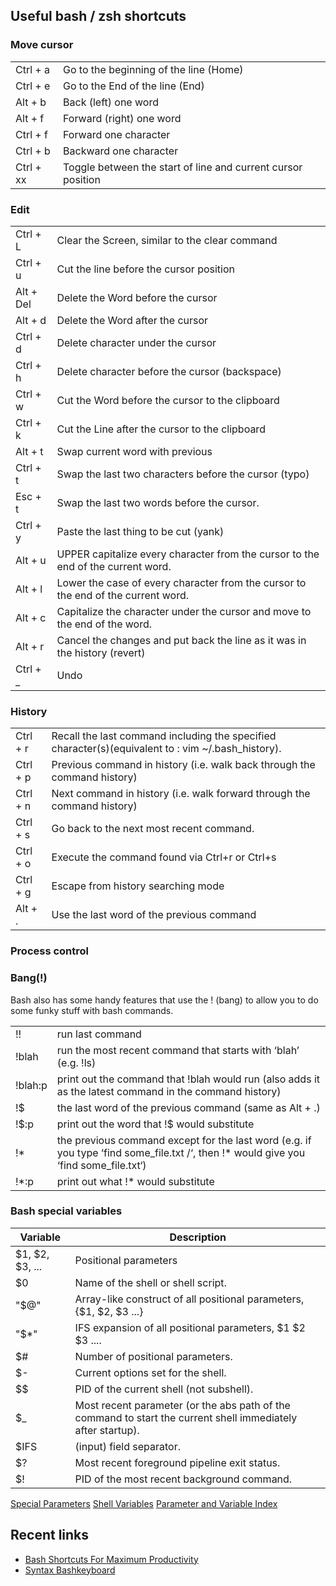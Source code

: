 ## Useful bash / zsh shortcuts

### Move cursor
<table>
<tr>
<td>Ctrl + a</td>
<td>Go to the beginning of the line (Home)</td>
</tr>
<tr>
<td>Ctrl + e</td>
<td>Go to the End of the line (End)</td>
</tr>
<tr>
<td>Alt + b</td>
<td>Back (left) one word</td>
</tr>
<tr>
<td>Alt + f</td>
<td>Forward (right) one word</td>
</tr>
<tr>
<td>Ctrl + f</td>
<td>Forward one character</td>
</tr>
<tr>
<td>Ctrl + b</td>
<td>Backward one character</td>
</tr>
<tr>
<td>Ctrl + xx</td>
<td>Toggle between the start of line and current cursor position</td>
</tr>
</table>

### Edit
<table>
<tr>
<td>Ctrl + L</td>
<td>Clear the Screen, similar to the clear command</td>
</tr>
<tr>
<td>Ctrl + u</td>
<td>Cut the line before the cursor position</td>
</tr>
<tr>
<td>Alt + Del</td>
<td>Delete the Word before the cursor</td>
</tr>
<tr>
<td>Alt + d</td>
<td>Delete the Word after the cursor</td>
</tr>
<tr>
<td>Ctrl + d</td>
<td>Delete character under the cursor</td>
</tr>
<tr>
<td>Ctrl + h</td>
<td>Delete character before the cursor (backspace)</td>
</tr>
<tr>
<td>Ctrl + w</td>
<td>Cut the Word before the cursor to the clipboard</td>
</tr>
<tr>
<td>Ctrl + k</td>
<td>Cut the Line after the cursor to the clipboard</td>
</tr>
<tr>
<td>Alt + t</td>
<td>Swap current word with previous</td>
</tr>
<tr>
<td>Ctrl + t</td>
<td>Swap the last two characters before the cursor (typo)</td>
</tr>
<tr>
<td>Esc + t</td>
<td>Swap the last two words before the cursor.</td>
</tr>
<tr>
<td>Ctrl + y</td>
<td>Paste the last thing to be cut (yank)</td>
</tr>
<tr>
<td>Alt + u</td>
<td>UPPER capitalize every character from the cursor to the end of the current word.</td>
</tr>
<tr>
<td>Alt + l</td>
<td>Lower the case of every character from the cursor to the end of the current word.</td>
</tr>
<tr>
<td>Alt + c</td>
<td>Capitalize the character under the cursor and move to the end of the word.</td>
</tr>
<tr>
<td>Alt + r</td>
<td>Cancel the changes and put back the line as it was in the history (revert)</td>
</tr>
<tr>
<td>Сtrl + _</td>
<td>Undo</td>
</tr>
</table>

### History
<table>
<tr>
<td>Ctrl + r</td>
<td>Recall the last command including the specified character(s)(equivalent to : vim ~/.bash_history). </td>
</tr>
<tr>
<td>Ctrl + p</td>
<td>Previous command in history (i.e. walk back through the command history)</td>
</tr>
<tr>
<td>Ctrl + n</td>
<td>Next command in history (i.e. walk forward through the command history)</td>
</tr><tr>
<td>Ctrl + s</td>
<td>Go back to the next most recent command.</td>
</tr>
<tr>
<td>Ctrl + o</td>
<td>Execute the command found via Ctrl+r or Ctrl+s</td>
</tr>
<tr>
<td>Ctrl + g</td>
<td>Escape from history searching mode</td>
</tr>
<tr>
<td>Alt + .</td>
<td>Use the last word of the previous command</td>
</tr>
</table>

### Process control


### Bang(!)
Bash also has some handy features that use the ! (bang) to allow you to do some funky stuff with bash commands.

<table>
<tr>
<td>!!</td>
<td>run last command</td>
</tr>
<tr>
<td>!blah</td>
<td>run the most recent command that starts with ‘blah’ (e.g. !ls)</td>
</tr>
<tr>
<td>!blah:p</td>
<td>print out the command that !blah would run (also adds it as the latest command in the command history)</td>
</tr>
<tr>
<td>!$</td>
<td>the last word of the previous command (same as Alt + .)</td>
</tr>
<tr>
<td>!$:p</td>
<td>print out the word that !$ would substitute</td>
</tr>
<tr>
<td>!*</td>
<td>the previous command except for the last word (e.g. if you type ‘find some_file.txt /‘, then !* would give you ‘find some_file.txt‘)</td>
</tr>
<tr>
<td>!*:p</td>
<td>print out what !* would substitute</td>
</tr>
</table>


### Bash special variables

| Variable        | Description                                                                                                  |
|-----------------|--------------------------------------------------------------------------------------------------------------|
| $1, $2, $3, ... | Positional parameters                                                                                        |
| $0              | Name of the shell or shell script.                                                                           |
| "$@"            | Array-like construct of all positional parameters, {$1, $2, $3 ...}                                          |
| "$*"            | IFS expansion of all positional parameters, $1 $2 $3 ....                                                    |
| $#              | Number of positional parameters.                                                                             |
| $-              | Current options set for the shell.                                                                           |
| $$              | PID of the current shell (not subshell).                                                                     |
| $_              | Most recent parameter (or the abs path of the command to start the current shell immediately after startup). |
| $IFS            | (input) field separator.                                                                                     |
| $?              | Most recent foreground pipeline exit status.                                                                 |
| $!              | PID of the most recent background command.                                                                   |

[Special Parameters](https://www.gnu.org/software/bash/manual/html_node/Special-Parameters.html)
[Shell Variables](https://www.gnu.org/software/bash/manual/html_node/Shell-Variables.html)
[Parameter and Variable Index](https://www.gnu.org/software/bash/manual/html_node/Variable-Index.html)

## Recent links
* [Bash Shortcuts For Maximum Productivity](http://www.skorks.com/2009/09/bash-shortcuts-for-maximum-productivity/)
* [Syntax Bashkeyboard](http://ss64.com/osx/syntax-bashkeyboard.html)

